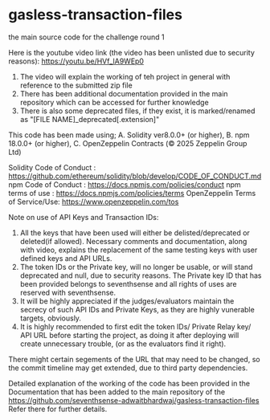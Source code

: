 # gasless-transaction-files
the main source code for the challenge round 1

Here is the youtube video link (the video has been unlisted due to security reasons): https://youtu.be/HVf_lA9WEp0
1. The video will explain the working of teh project in general with reference to the submitted zip file
2. There has been additional documentation provided in the main repository which can be accessed for further knowledge
3. There is also some deprecated files, if they exist, it is marked/renamed as "[FILE NAME]_deprecated[.extension]"

This code has been made using;
A. Solidity ver8.0.0+ (or higher), 
B. npm 18.0.0+ (or higher),
C. OpenZeppelin Contracts (© 2025 Zeppelin Group Ltd)

Solidity Code of Conduct : https://github.com/ethereum/solidity/blob/develop/CODE_OF_CONDUCT.md
npm Code of Conduct : https://docs.npmjs.com/policies/conduct
npm terms of use : https://docs.npmjs.com/policies/terms
OpenZeppelin Terms of Service/Use: https://www.openzeppelin.com/tos

Note on use of API Keys and Transaction IDs:
1. All the keys that have been used will either be delisted/deprecated or deleted(if allowed). Necessary comments and documentation, along with video, explains the replacement of the same testing keys with user defined keys and API URLs.
2. The token IDs or the Private key, will no longer be usable, or will stand deprecated and null, due to security reasons. The Private key ID that has been provided belongs to seventhsense and all rights of uses are reserved with seventhsense.
3. It will be highly appreciated if the judges/evaluators maintain the secrecy of such API IDs and Private Keys, as they are highly vunerable targets, obviously.
4. It is highly recommended to first edit the token IDs/ Private Relay key/ API URL before starting the project, as doing it after deploying will create unnecessary trouble, (or as the evaluators find it right).

There might certain segements of the URL that may need to be changed, so the commit timeline may get extended, due to third party dependencies. 

Detailed explanation of the working of the code has been provided in the Documentation that has been added to the main repository of the https://github.com/seventhsense-adwaitbhardwaj/gasless-transaction-files
Refer there for further details.

